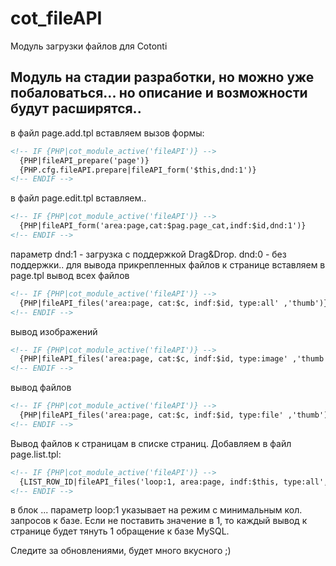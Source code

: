 # cot_fileAPI
Модуль загрузки файлов для Cotonti

Модуль на стадии разработки, но можно уже побаловаться...
но описание и возможности будут расширятся..
-------

в файл page.add.tpl вставляем вызов формы: 
```html
<!-- IF {PHP|cot_module_active('fileAPI')} -->	
  {PHP|fileAPI_prepare('page')}
  {PHP.cfg.fileAPI.prepare|fileAPI_form('$this,dnd:1')} 
<!-- ENDIF -->
```
в файл page.edit.tpl вставляем..
```html
<!-- IF {PHP|cot_module_active('fileAPI')} -->
  {PHP|fileAPI_form('area:page,cat:$pag.page_cat,indf:$id,dnd:1')} 
<!-- ENDIF -->	
```
параметр dnd:1 - загрузка с поддержкой Drag&Drop. dnd:0 - без поддержки..
для вывода прикрепленных файлов к странице вставляем в page.tpl
вывод всех файлов
```html
<!-- IF {PHP|cot_module_active('fileAPI')} -->
  {PHP|fileAPI_files('area:page, cat:$c, indf:$id, type:all' ,'thumb')} 
<!-- ENDIF -->
```
вывод изображений
```html
<!-- IF {PHP|cot_module_active('fileAPI')} -->
  {PHP|fileAPI_files('area:page, cat:$c, indf:$id, type:image' ,'thumb')} 
<!-- ENDIF -->
```
вывод файлов
```html
<!-- IF {PHP|cot_module_active('fileAPI')} -->
  {PHP|fileAPI_files('area:page, cat:$c, indf:$id, type:file' ,'thumb')} 
<!-- ENDIF -->
```

Вывод файлов к страницам в списке страниц.
Добавляем в файл page.list.tpl:

````html
<!-- IF {PHP|cot_module_active('fileAPI')} -->
  {LIST_ROW_ID|fileAPI_files('loop:1, area:page, indf:$this, type:all','thumb')} 
<!-- ENDIF -->
````
в блок <!-- BEGIN: LIST_ROW --> ... <!-- END: LIST_ROW -->
параметр loop:1 указывает на режим с минимальным кол. запросов к базе. Если не поставить значение в 1, то каждый вывод к странице будет тянуть 1 обращение к базе MySQL.


Следите за обновлениями, будет много вкусного ;)
